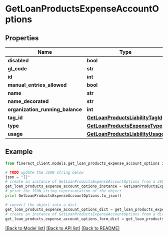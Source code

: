 # GetLoanProductsExpenseAccountOptions


## Properties

Name | Type | Description | Notes
------------ | ------------- | ------------- | -------------
**disabled** | **bool** |  | [optional] 
**gl_code** | **str** |  | [optional] 
**id** | **int** |  | [optional] 
**manual_entries_allowed** | **bool** |  | [optional] 
**name** | **str** |  | [optional] 
**name_decorated** | **str** |  | [optional] 
**organization_running_balance** | **int** |  | [optional] 
**tag_id** | [**GetLoanProductsLiabilityTagId**](GetLoanProductsLiabilityTagId.md) |  | [optional] 
**type** | [**GetLoanProductsExpenseType**](GetLoanProductsExpenseType.md) |  | [optional] 
**usage** | [**GetLoanProductsLiabilityUsage**](GetLoanProductsLiabilityUsage.md) |  | [optional] 

## Example

```python
from fineract_client.models.get_loan_products_expense_account_options import GetLoanProductsExpenseAccountOptions

# TODO update the JSON string below
json = "{}"
# create an instance of GetLoanProductsExpenseAccountOptions from a JSON string
get_loan_products_expense_account_options_instance = GetLoanProductsExpenseAccountOptions.from_json(json)
# print the JSON string representation of the object
print GetLoanProductsExpenseAccountOptions.to_json()

# convert the object into a dict
get_loan_products_expense_account_options_dict = get_loan_products_expense_account_options_instance.to_dict()
# create an instance of GetLoanProductsExpenseAccountOptions from a dict
get_loan_products_expense_account_options_form_dict = get_loan_products_expense_account_options.from_dict(get_loan_products_expense_account_options_dict)
```
[[Back to Model list]](../README.md#documentation-for-models) [[Back to API list]](../README.md#documentation-for-api-endpoints) [[Back to README]](../README.md)


